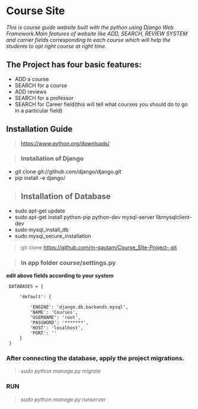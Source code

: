 # Course Site
 
*This is course guide website built with the python using Django Web Framework.Main features of website like ADD, SEARCH, REVIEW SYSTEM and  carrier fields corresponding to each course which will help the students to opt right course at right time.*


## The Project has four basic features:
* ADD a course
* SEARCH for a course
* ADD reviews
* SEARCH for a professor
* SEARCH for Career field(this will tell what courses you should do to go in a particular field)


## Installation Guide


> https://www.python.org/downloads/

> ### Installation of Django
* git clone git://github.com/django/django.git
* pip install -e django/


> ## Installation of Database
* sudo apt-get update
* sudo apt-get install python-pip python-dev mysql-server libmysqlclient-dev
* sudo mysql_install_db
* sudo mysql_secure_installation



> git clone https://github.com/m-gautam/Course_SIte-Project-.git


> ### In app folder course/settings.py
  **edit above fields according to your system**
    
     DATABASES = {

         'default': {

             'ENGINE': 'django.db.backends.mysql',
             'NAME': 'Courses',
             'USERNAME': 'root',
             'PASSWORD': '*******',
             'HOST': 'localhost',
             'PORT': ''
         }
     }



### After connecting the database, apply the project migrations.
> *sudo python manage.py migrate*

### RUN
> *sudo python manage.py runserver*





